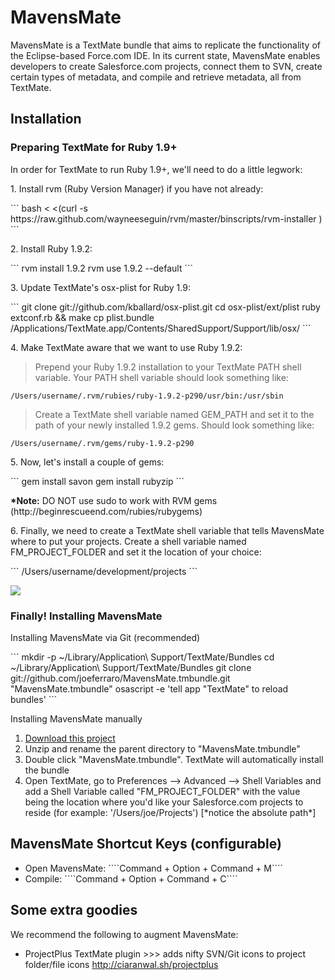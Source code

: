 <h1>MavensMate</h1>
MavensMate is a TextMate bundle that aims to replicate the functionality of the Eclipse-based Force.com IDE. In its current state, MavensMate enables developers to create Salesforce.com projects, connect them to SVN, create certain types of metadata, and compile and retrieve metadata, all from TextMate.

<P>
<h2>Installation</h2>
<h3>Preparing TextMate for Ruby 1.9+</h3>

<p>In order for TextMate to run Ruby 1.9+, we'll need to do a little legwork:</p>  

<p>1. Install rvm (Ruby Version Manager) if you have not already:</p>
```
bash < <(curl -s https://raw.github.com/wayneeseguin/rvm/master/binscripts/rvm-installer )
```

<p>2. Install Ruby 1.9.2:</p>
```
rvm install 1.9.2
rvm use 1.9.2 --default 
```

<p>3. Update TextMate's osx-plist for Ruby 1.9:</p>
```
git clone git://github.com/kballard/osx-plist.git
cd osx-plist/ext/plist
ruby extconf.rb && make
cp plist.bundle /Applications/TextMate.app/Contents/SharedSupport/Support/lib/osx/
```

<p>4. Make TextMate aware that we want to use Ruby 1.9.2:</p>

><p>Prepend your Ruby 1.9.2 installation to your TextMate PATH shell variable. Your PATH shell variable should look something like:</p>

	/Users/username/.rvm/rubies/ruby-1.9.2-p290/usr/bin:/usr/sbin

><p>Create a TextMate shell variable named GEM_PATH and set it to the path of your newly installed 1.9.2 gems. Should look something like:</p>

	/Users/username/.rvm/gems/ruby-1.9.2-p290


<p>5. Now, let's install a couple of gems:</p>
```
gem install savon
gem install rubyzip
```
<p><b>*Note:</b> DO NOT use sudo to work with RVM gems (http://beginrescueend.com/rubies/rubygems)</p>

<p>6. Finally, we need to create a TextMate shell variable that tells MavensMate where to put your projects. Create a shell variable named FM_PROJECT_FOLDER and set it the location of your choice:</p>
```
/Users/username/development/projects
```

<P><img src="http://wearemavens.com/images/mm/path.png"/></P>

<h3>Finally! Installing MavensMate</h3>
<p>Installing MavensMate via Git (recommended)</p>
```
mkdir -p ~/Library/Application\ Support/TextMate/Bundles
cd ~/Library/Application\ Support/TextMate/Bundles
git clone git://github.com/joeferraro/MavensMate.tmbundle.git "MavensMate.tmbundle"
osascript -e 'tell app "TextMate" to reload bundles'
```

<p>Installing MavensMate manually</p>
<OL>
	<LI><A HREF="https://github.com/joeferraro/MavensMate/tarball/master">Download this project</A>
	<LI>Unzip and rename the parent directory to "MavensMate.tmbundle"
	<LI>Double click "MavensMate.tmbundle". TextMate will automatically install the bundle
	<LI>Open TextMate, go to Preferences --> Advanced --> Shell Variables and add a Shell Variable called "FM_PROJECT_FOLDER" with the value being the location where you'd like your Salesforce.com projects to reside (for example: '/Users/joe/Projects') [*notice the absolute path*] 
</OL>

</P> 

<P>
<h2>MavensMate Shortcut Keys (configurable)</h2>
<UL>
	<LI>Open MavensMate: ````Command + Option + Command + M````
	<LI>Compile: ````Command + Option + Command + C````
</UL>
</P>

<P>
<h2>Some extra goodies</h2>
<P>We recommend the following to augment MavensMate:</P>
<UL>
	<LI>ProjectPlus TextMate plugin >>> adds nifty SVN/Git icons to project folder/file icons
	<A HREF="http://ciaranwal.sh/projectplus">http://ciaranwal.sh/projectplus</A>
</UL>
</P>
